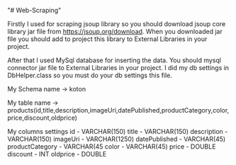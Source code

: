 "# Web-Scraping" 

Firstly I used for scraping jsoup library so you should download jsoup core library jar file from https://jsoup.org/download. 
When you downloaded jar file you should add to project this library to External Libraries in your project. 

After that I used MySql database for inserting the data. You should mysql connector jar file to External Libraries in your project. I did my db settings in DbHelper.class so you must do your db settings this file. 

My Schema name -> koton

My table name -> products(id,title,description,imageUri,datePublished,productCategory,color,price,discount,oldprice) 

My columns settings
id - VARCHAR(150)
title - VARCHAR(150)
description - VARCHAR(150)
imageUri - VARCHAR(1250)
datePublished - VARCHAR(45)
productCategory - VARCHAR(45
color - VARCHAR(45)
price - DOUBLE
discount - INT
oldprice - DOUBLE
 

 
